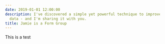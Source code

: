```yaml
---
date: 2019-01-01 12:00:00
description: I've discovered a simple yet powerful technique to improve my form group
  data - and I'm sharing it with you.
title: Jamie is a Form Group
---
```


This is a test
